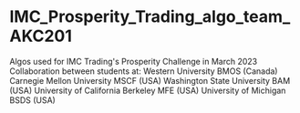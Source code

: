 # IMC_Prosperity_Trading_algo_team_AKC201
Algos used for IMC Trading's Prosperity Challenge in March 2023
Collaboration between students at:
  Western University BMOS (Canada)
  Carnegie Mellon University MSCF (USA)
  Washington State University BAM (USA)
  University of California Berkeley MFE (USA)
  University of Michigan BSDS (USA)
